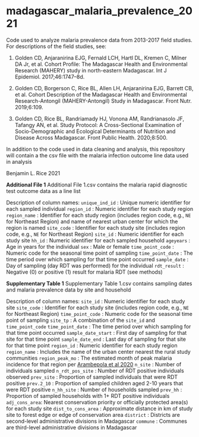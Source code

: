# madagascar_malaria_prevalence_2021

Code used to analyze malaria prevalence data from 2013-2017 field studies. For descriptions of the field studies, see:

1. Golden CD, Anjaranirina EJG, Fernald LCH, Hartl DL, Kremen C, Milner DA Jr, et al. Cohort Profile: The Madagascar Health and Environmental Research (MAHERY) study in north-eastern Madagascar. Int J Epidemiol. 2017;46:1747–8d.

2. Golden CD, Borgerson C, Rice BL, Allen LH, Anjaranirina EJG, Barrett CB, et al. Cohort Description of the Madagascar Health and Environmental Research-Antongil (MAHERY-Antongil) Study in Madagascar. Front Nutr. 2019;6:109.

3. Golden CD, Rice BL, Randriamady HJ, Vonona AM, Randrianasolo JF, Tafangy AN, et al. Study Protocol: A Cross-Sectional Examination of Socio-Demographic and Ecological Determinants of Nutrition and Disease Across Madagascar. Front Public Health. 2020;8:500.

In addition to the code used in data cleaning and analysis, this repository will contain a the csv file with the malaria infection outcome line data used in analysis

Benjamin L. Rice
2021

**Additional File 1** Additional File 1.csv contains the malaria rapid diagnostic test outcome data as a line list

Description of column names:
`unique_ind_id` : Unique numeric identifier for each sampled individual
`region_id` : Numeric identifier for each study region
`region_name` : Identifier for each study region (includes region code, e.g., `NE` for Northeast Region) and name of nearest urban center for which the region is named
`site_code` : Identifier for each study site (includes region code, e.g., `NE` for Northeast Region)
`site_id` : Numeric identifier for each study site
`hh_id` : Numeric identifier for each sampled household
`ageyears` : Age in years for the individual
`sex` : Male or female
`time_point_code` : Numeric code for the seasonal time point of sampling
`time_point_date` : The time period over which sampling for that time point occurred
`sample_date` : Day of sampling (day RDT was performed) for the individual
`rdt_result` : Negative (0) or positive (1) result for malaria RDT (see methods)

**Supplementary Table 1** Supplementary Table 1.csv contains sampling dates and malaria prevalence data by site and household

Description of column names:
`site_id` : Numeric identifier for each study site
`site_code` : Identifier for each study site (includes region code, e.g., `NE` for Northeast Region)
`time_point_code` : Numeric code for the seasonal time point of sampling
`site_tp` : A combination of the `site_id` and `time_point_code`
`time_point_date` : The time period over which sampling for that time point occurred
`sample_date_start` : First day of sampling for that site for that time point
`sample_date_end` : Last day of sampling for that site for that time point
`region_id` : Numeric identifier for each study region
`region_name` : Includes the name of the urban center nearest the rural study communities
`region_peak_mo` : The estimated month of peak malaria incidence for that region per [Arambepola et al 2020](https://pubmed.ncbi.nlm.nih.gov/33093622/)
`n_site` : Number of individuals sampled
`n_rdt_pos_site` : Number of RDT positive individuals observed
`prev_site` : Proportion of sampled individuals that were RDT positive
`prev.2_10` : Proportion of sampled children aged 2-10 years that were RDT positive
`n_hh_site` : Number of households sampled
`prev_hh` : Proportion of sampled households with 1+ RDT positive individuals
`adj_cons_area`: Nearest conservation priority or officially protected area(s) for each study site
`dist_to_cons_area` : Approximate distance in km of study site to forest edge or edge of conservation area
`district` : Districts are second-level administrative divisions in Madagascar
`commune` : Communes are third-level administrative divisions in Madagascar
